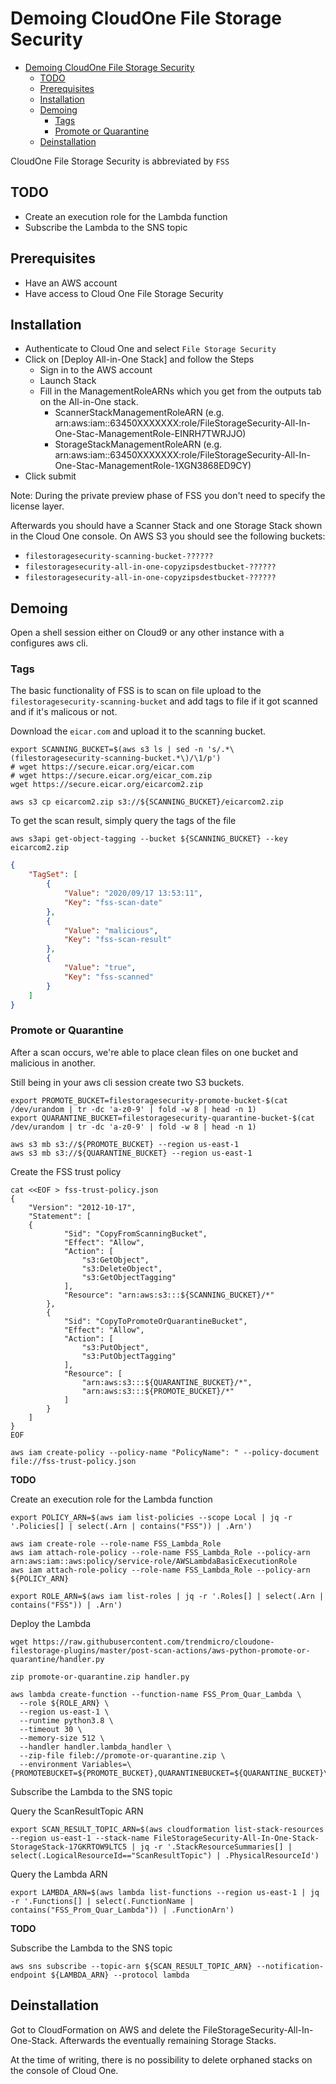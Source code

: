 # Demoing CloudOne File Storage Security

- [Demoing CloudOne File Storage Security](#demoing-cloudone-file-storage-security)
  - [TODO](#todo)
  - [Prerequisites](#prerequisites)
  - [Installation](#installation)
  - [Demoing](#demoing)
    - [Tags](#tags)
    - [Promote or Quarantine](#promote-or-quarantine)
  - [Deinstallation](#deinstallation)

CloudOne File Storage Security is abbreviated by `FSS`

## TODO

- Create an execution role for the Lambda function
- Subscribe the Lambda to the SNS topic

## Prerequisites

- Have an AWS account
- Have access to Cloud One File Storage Security

## Installation

- Authenticate to Cloud One and select `File Storage Security`
- Click on [Deploy All-in-One Stack] and follow the Steps
  - Sign in to the AWS account
  - Launch Stack
  - Fill in the ManagementRoleARNs which you get from the outputs tab on the All-in-One stack.
    - ScannerStackManagementRoleARN (e.g. arn:aws:iam::63450XXXXXXX:role/FileStorageSecurity-All-In-One-Stac-ManagementRole-EINRH7TWRJJO)
    - StorageStackManagementRoleARN (e.g. arn:aws:iam::63450XXXXXXX:role/FileStorageSecurity-All-In-One-Stac-ManagementRole-1XGN3868ED9CY)
- Click submit

Note: During the private preview phase of FSS you don't need to specify the license layer.

Afterwards you should have a Scanner Stack and one Storage Stack shown in the Cloud One console. On AWS S3 you should see the following buckets:

- `filestoragesecurity-scanning-bucket-??????`
- `filestoragesecurity-all-in-one-copyzipsdestbucket-??????`
- `filestoragesecurity-all-in-one-copyzipsdestbucket-??????`

## Demoing

Open a shell session either on Cloud9 or any other instance with a configures aws cli.

### Tags

The basic functionality of FSS is to scan on file upload to the `filestoragesecurity-scanning-bucket` and add tags to file if it got scanned and if it's malicous or not.

Download the `eicar.com` and upload it to the scanning bucket.

```shell
export SCANNING_BUCKET=$(aws s3 ls | sed -n 's/.*\(filestoragesecurity-scanning-bucket.*\)/\1/p')
# wget https://secure.eicar.org/eicar.com
# wget https://secure.eicar.org/eicar_com.zip
wget https://secure.eicar.org/eicarcom2.zip

aws s3 cp eicarcom2.zip s3://${SCANNING_BUCKET}/eicarcom2.zip
```

To get the scan result, simply query the tags of the file

```shell
aws s3api get-object-tagging --bucket ${SCANNING_BUCKET} --key eicarcom2.zip
```

```json
{
    "TagSet": [
        {
            "Value": "2020/09/17 13:53:11",
            "Key": "fss-scan-date"
        },
        {
            "Value": "malicious",
            "Key": "fss-scan-result"
        },
        {
            "Value": "true",
            "Key": "fss-scanned"
        }
    ]
}
```

### Promote or Quarantine

After a scan occurs, we're able to place clean files on one bucket and malicious in another.

Still being in your aws cli session create two S3 buckets.

```shell
export PROMOTE_BUCKET=filestoragesecurity-promote-bucket-$(cat /dev/urandom | tr -dc 'a-z0-9' | fold -w 8 | head -n 1)
export QUARANTINE_BUCKET=filestoragesecurity-quarantine-bucket-$(cat /dev/urandom | tr -dc 'a-z0-9' | fold -w 8 | head -n 1)

aws s3 mb s3://${PROMOTE_BUCKET} --region us-east-1
aws s3 mb s3://${QUARANTINE_BUCKET} --region us-east-1
```

Create the FSS trust policy

```shell
cat <<EOF > fss-trust-policy.json
{
    "Version": "2012-10-17",
    "Statement": [
    {
            "Sid": "CopyFromScanningBucket",
            "Effect": "Allow",
            "Action": [
                "s3:GetObject",
                "s3:DeleteObject",
                "s3:GetObjectTagging"
            ],
            "Resource": "arn:aws:s3:::${SCANNING_BUCKET}/*"
        },
        {
            "Sid": "CopyToPromoteOrQuarantineBucket",
            "Effect": "Allow",
            "Action": [
                "s3:PutObject",
                "s3:PutObjectTagging"
            ],
            "Resource": [
                "arn:aws:s3:::${QUARANTINE_BUCKET}/*",
                "arn:aws:s3:::${PROMOTE_BUCKET}/*"
            ]
        }
    ]
}
EOF

aws iam create-policy --policy-name "PolicyName": " --policy-document file://fss-trust-policy.json
```

**TODO**

Create an execution role for the Lambda function

```shell
export POLICY_ARN=$(aws iam list-policies --scope Local | jq -r '.Policies[] | select(.Arn | contains("FSS")) | .Arn')

aws iam create-role --role-name FSS_Lambda_Role
aws iam attach-role-policy --role-name FSS_Lambda_Role --policy-arn arn:aws:iam::aws:policy/service-role/AWSLambdaBasicExecutionRole
aws iam attach-role-policy --role-name FSS_Lambda_Role --policy-arn ${POLICY_ARN}

export ROLE_ARN=$(aws iam list-roles | jq -r '.Roles[] | select(.Arn | contains("FSS")) | .Arn')
```

Deploy the Lambda

```shell
wget https://raw.githubusercontent.com/trendmicro/cloudone-filestorage-plugins/master/post-scan-actions/aws-python-promote-or-quarantine/handler.py

zip promote-or-quarantine.zip handler.py

aws lambda create-function --function-name FSS_Prom_Quar_Lambda \
  --role ${ROLE_ARN} \
  --region us-east-1 \
  --runtime python3.8 \
  --timeout 30 \
  --memory-size 512 \
  --handler handler.lambda_handler \
  --zip-file fileb://promote-or-quarantine.zip \
  --environment Variables=\{PROMOTEBUCKET=${PROMOTE_BUCKET},QUARANTINEBUCKET=${QUARANTINE_BUCKET}\}
```

Subscribe the Lambda to the SNS topic

Query the ScanResultTopic ARN

```shell
export SCAN_RESULT_TOPIC_ARN=$(aws cloudformation list-stack-resources --region us-east-1 --stack-name FileStorageSecurity-All-In-One-Stack-StorageStack-17GKRTOW9LTC5 | jq -r '.StackResourceSummaries[] | select(.LogicalResourceId=="ScanResultTopic") | .PhysicalResourceId')
```

Query the Lambda ARN

```shell
export LAMBDA_ARN=$(aws lambda list-functions --region us-east-1 | jq -r '.Functions[] | select(.FunctionName | contains("FSS_Prom_Quar_Lambda")) | .FunctionArn')
```

**TODO**

Subscribe the Lambda to the SNS topic

```shell
aws sns subscribe --topic-arn ${SCAN_RESULT_TOPIC_ARN} --notification-endpoint ${LAMBDA_ARN} --protocol lambda
```

## Deinstallation

Got to CloudFormation on AWS and delete the FileStorageSecurity-All-In-One-Stack. Afterwards the eventually remaining Storage Stacks.

At the time of writing, there is no possibility to delete orphaned stacks on the console of Cloud One.
